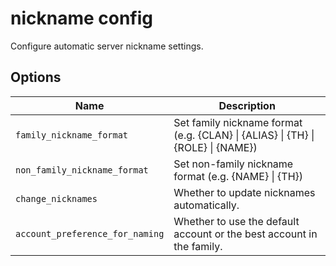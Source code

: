 # nickname config

Configure automatic server nickname settings.

## Options

| Name                            | Description                                                                     |
| ------------------------------- | ------------------------------------------------------------------------------- |
| `family_nickname_format`        | Set family nickname format (e.g. {CLAN} \| {ALIAS} \| {TH} \| {ROLE} \| {NAME}) |
| `non_family_nickname_format`    | Set non-family nickname format (e.g. {NAME} \| {TH})                            |
| `change_nicknames`              | Whether to update nicknames automatically.                                      |
| `account_preference_for_naming` | Whether to use the default account or the best account in the family.           |

